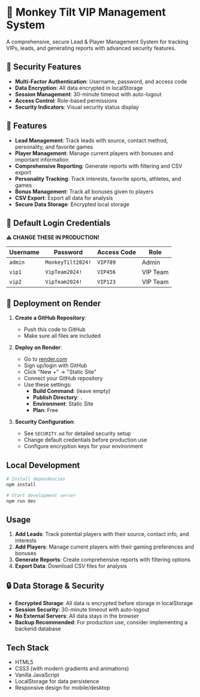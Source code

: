 # 🎲 Monkey Tilt VIP Management System

A comprehensive, secure Lead & Player Management System for tracking VIPs, leads, and generating reports with advanced security features.

## 🔐 Security Features

- **Multi-Factor Authentication**: Username, password, and access code
- **Data Encryption**: All data encrypted in localStorage
- **Session Management**: 30-minute timeout with auto-logout
- **Access Control**: Role-based permissions
- **Security Indicators**: Visual security status display

## 🚀 Features

- **Lead Management**: Track leads with source, contact method, personality, and favorite games
- **Player Management**: Manage current players with bonuses and important information
- **Comprehensive Reporting**: Generate reports with filtering and CSV export
- **Personality Tracking**: Track interests, favorite sports, athletes, and games
- **Bonus Management**: Track all bonuses given to players
- **CSV Export**: Export all data for analysis
- **Secure Data Storage**: Encrypted local storage

## 🔑 Default Login Credentials

**⚠️ CHANGE THESE IN PRODUCTION!**

| Username | Password | Access Code | Role |
|----------|----------|-------------|------|
| `admin` | `MonkeyTilt2024!` | `VIP789` | Admin |
| `vip1` | `VipTeam2024!` | `VIP456` | VIP Team |
| `vip2` | `VipTeam2024!` | `VIP123` | VIP Team |

## 🚀 Deployment on Render

1. **Create a GitHub Repository**:
   - Push this code to GitHub
   - Make sure all files are included

2. **Deploy on Render**:
   - Go to [render.com](https://render.com)
   - Sign up/login with GitHub
   - Click "New +" → "Static Site"
   - Connect your GitHub repository
   - Use these settings:
     - **Build Command**: (leave empty)
     - **Publish Directory**: `.`
     - **Environment**: Static Site
     - **Plan**: Free

3. **Security Configuration**:
   - See `SECURITY.md` for detailed security setup
   - Change default credentials before production use
   - Configure encryption keys for your environment

## Local Development

```bash
# Install dependencies
npm install

# Start development server
npm run dev
```

## Usage

1. **Add Leads**: Track potential players with their source, contact info, and interests
2. **Add Players**: Manage current players with their gaming preferences and bonuses
3. **Generate Reports**: Create comprehensive reports with filtering options
4. **Export Data**: Download CSV files for analysis

## 🔒 Data Storage & Security

- **Encrypted Storage**: All data is encrypted before storage in localStorage
- **Session Security**: 30-minute timeout with auto-logout
- **No External Servers**: All data stays in the browser
- **Backup Recommended**: For production use, consider implementing a backend database

## Tech Stack

- HTML5
- CSS3 (with modern gradients and animations)
- Vanilla JavaScript
- LocalStorage for data persistence
- Responsive design for mobile/desktop

